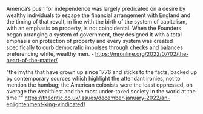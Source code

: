 America’s push for independence was largely predicated on a desire by wealthy individuals to escape the financial arrangement with England and the timing of that revolt, in line with the birth of the system of capitalism, with an emphasis on property, is not coincidental. When the Founders began arranging a system of government, they designed it with a total emphasis on protection of property and every system was created specifically to curb democratic impulses through checks and balances preferencing white, wealthy men. - https://mronline.org/2022/07/02/the-heart-of-the-matter/

"the myths that have grown up since 1776 and sticks to the facts, backed up by contemporary sources which highlight the attendant ironies, not to mention the humbug; the American colonists were the least oppressed, on average the wealthiest and the most under-taxed society in the world at the time.""
https://thecritic.co.uk/issues/december-january-2022/an-enlightenment-king-vindicated/